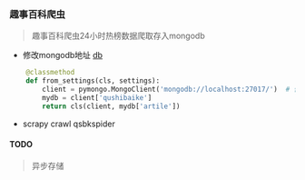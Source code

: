 ### 趣事百科爬虫
>趣事百科爬虫24小时热榜数据爬取存入mongodb

* 修改mongodb地址 [db](QSBK/items.py)
```python
    @classmethod
    def from_settings(cls, settings):
        client = pymongo.MongoClient('mongodb://localhost:27017/')  # 修改mongodb地址
        mydb = client['qushibaike']
        return cls(client, mydb['artile'])
```
 * scrapy crawl qsbkspider 


#### TODO
> 异步存储